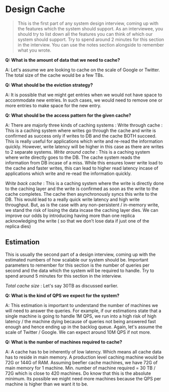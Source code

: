 # Design Cache

> This is the first part of any system design interview, coming up with the features which the system should support. As an interviewee, you should try to list down all the features you can think of which our system should support. Try to spend around 2 minutes for this section in the interview. You can use the notes section alongside to remember what you wrote.

**Q: What is the amount of data that we need to cache?**

A: Let's assume we are looking to cache on the scale of Google or Twitter. The total size of the cache would be a few TBs.

**Q: What should be the eviction strategy?**

A: It is possible that we might get entries when we would not have space to accommodate new entries. In such cases, we would need to remove one or more entries to make space for the new entry.

**Q: What should be the access pattern for the given cache?**

A: There are majorly three kinds of caching systems :
Write through cache : This is a caching system where writes go through the cache and write is confirmed as success only if writes to DB and the cache BOTH succeed. This is really useful for applications which write and re-read the information quickly. However, write latency will be higher in this case as there are writes to 2 separate systems.
_Write around cache_ : This is a caching system where write directly goes to the DB. The cache system reads the information from DB incase of a miss. While this ensures lower write load to the cache and faster writes, this can lead to higher read latency incase of applications which write and re-read the information quickly.

_Write back cache_ : This is a caching system where the write is directly done to the caching layer and the write is confirmed as soon as the write to the cache completes. The cache then asynchronously syncs this write to the DB. This would lead to a really quick write latency and high write throughput. But, as is the case with any non-persistent / in-memory write, we stand the risk of losing the data incase the caching layer dies. We can improve our odds by introducing having more than one replica acknowledging the write ( so that we don’t lose data if just one of the replica dies)

## Estimation

This is usually the second part of a design interview, coming up with the estimated numbers of how scalable our system should be. Important parameters to remember for this section is the number of queries per second and the data which the system will be required to handle.
Try to spend around 5 minutes for this section in the interview.

_Total cache size_ : Let's say 30TB as discussed earlier.

**Q: What is the kind of QPS we expect for the system?**

A: This estimation is important to understand the number of machines we will need to answer the queries. For example, if our estimations state that a single machine is going to handle 1M QPS, we run into a high risk of high latency / the machine dying because of queries not being answered fast enough and hence ending up in the backlog queue.
Again, let's assume the scale of Twitter / Google. We can expect around 10M QPS if not more.

**Q: What is the number of machines required to cache?**

A: A cache has to be inherently of low latency. Which means all cache data has to reside in main memory.
A production level caching machine would be 72G or 144G of RAM. Assuming beefier cache machines, we have 72G of main memory for 1 machine. Min. number of machine required = 30 TB / 72G which is close to 420 machines.
Do know that this is the absolute minimum. Its possible we might need more machines because the QPS per machine is higher than we want it to be.
